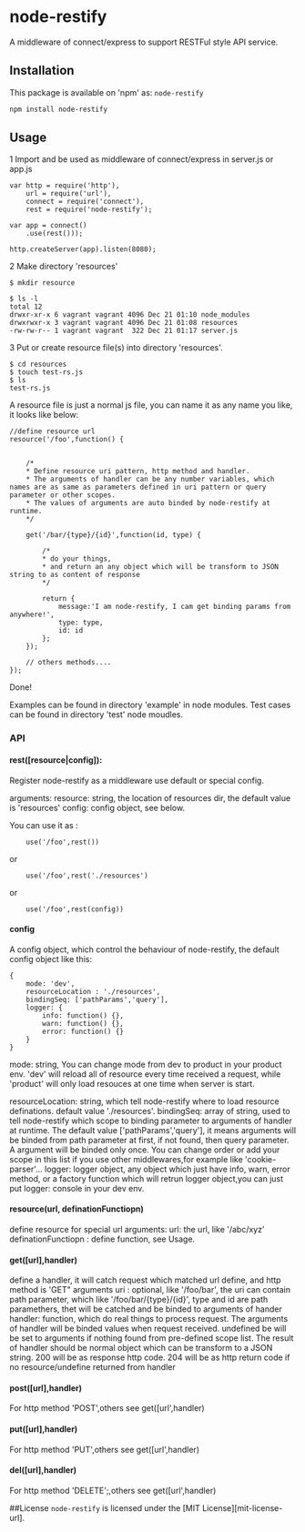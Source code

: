 node-restify
============

A middleware of connect/express to support RESTFul style API service.


## Installation

This package is available on 'npm' as: `node-restify`

``` sh
npm install node-restify
```

## Usage

1 Import and be used as middleware of connect/express in server.js or app.js

```
var http = require('http'),
	url = require('url'),
	connect = require('connect'),
	rest = require('node-restify');

var app = connect()
	.use(rest()));

http.createServer(app).listen(8080);

```

2 Make directory 'resources'

```
$ mkdir resource

$ ls -l
total 12
drwxr-xr-x 6 vagrant vagrant 4096 Dec 21 01:10 node_modules
drwxrwxr-x 3 vagrant vagrant 4096 Dec 21 01:08 resources
-rw-rw-r-- 1 vagrant vagrant  322 Dec 21 01:17 server.js
```

3 Put or create resource file(s) into directory 'resources'.

```
$ cd resources
$ touch test-rs.js
$ ls
test-rs.js
```
A resource file is just a normal js file, you can name it as any name you like, it looks like below:

```
//define resource url
resource('/foo',function() {


	/*
	* Define resource uri pattern, http method and handler.
	* The arguments of handler can be any number variables, which names are as same as parameters defined in uri pattern or query parameter or other scopes.
	* The values of arguments are auto binded by node-restify at runtime.
	*/

	get('/bar/{type}/{id}',function(id, type) {

		/*
		* do your things, 
		* and return an any object which will be transform to JSON string to as content of response
		*/

		return {
			message:'I am node-restify, I cam get binding params from anywhere!',
			type: type, 
			id: id
		};
	});

	// others methods....
});
```
Done! 

Examples can be found in directory 'example' in node modules.
Test cases can be found in directory 'test' node moudles.



### API
#### rest([resource|config]):
Register node-restify as a middleware use default or special config.

arguments:
	resource: string, the location of resources dir, the default value is 'resources'
	config: config object, see below.

You can use it as : 
```
	use('/foo',rest())
```
or
```
	use('/foo',rest('./resources')
```
or
```
	use('/foo',rest(config))
```


#### config
A config object, which control the behaviour of node-restify, the default config object like this:
```
{ 
	mode: 'dev',
	resourceLocation : './resources',
	bindingSeq: ['pathParams','query'],
	logger: {
		info: function() {},
		warn: function() {},
		error: function() {}
	}
}
```
mode: string, You can change mode from dev to product in your product env. 'dev' will reload all of resource every time received a request, while 'product' will only load resouces at one time when server is start.

resourceLocation: string, which tell node-restify where to load resource definations. default value './resources'.
bindingSeq: array of string, used to tell node-restify which scope to binding parameter to arguments of handler at runtime. The default value ['pathParams','query'], it means arguments will be binded from path parameter at first, if not found, then query parameter. A argument will be binded only once. You can change order or add your scope in this list if you use other middlewares,for example like 'cookie-parser'...
logger: logger object, any object which just have info, warn, error method, or a factory function which will retrun logger object,you can just put logger: console in your dev env.

#### resource(url, definationFunctiopn)
define resource for special url
arguments:
	url: the url, like '/abc/xyz'
	definationFunctiopn : define function, see Usage.

#### get([url],handler)
define a handler, it will catch request which matched url define, and http method is 'GET"
arguments
	uri : optional, like '/foo/bar', the uri can contain path parameter, which like '/foo/bar/{type}/{id}', type and id are path paramethers, thet will be catched and be binded to arguments of hander
	handler: function, which do real things to process request. The arguments of handler will be binded values when request received. undefined be will be set to arguments if nothing found from pre-defined scope list. The result of handler should be normal object which can be transform to a JSON string. 200 will be as response http code. 204 will be as http return code if no resource/undefine returned from handler


#### post([url],handler)
For http method 'POST',others see get([url',handler)

#### put([url],handler)
For http method 'PUT',others see get([url',handler)

#### del([url],handler)
For http method 'DELETE';,others see get([url',handler)

##License
`node-restify` is licensed under the [MIT License][mit-license-url].


